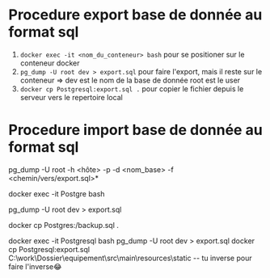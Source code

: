 # Procedure export base de donnée au format sql

1. `docker exec -it <nom_du_conteneur> bash` pour se positioner sur le conteneur docker
2. `pg_dump -U root dev > export.sql` pour faire l'export, mais il reste sur le conteneur => dev est le nom de la base de donnée root est le user
2. `docker cp Postgresql:export.sql .` pour copier le fichier depuis le serveur vers le repertoire local 

# Procedure import base de donnée au format sql 

pg_dump -U root -h <hôte> -p <port> -d <nom_base> -f <chemin/vers/export.sql>*


docker exec -it Postgre bash

pg_dump -U root dev > export.sql

docker cp Postgres:/backup.sql .

docker exec -it Postgresql bash
pg_dump -U root dev > export.sql
docker cp Postgresql:export.sql C:\work\Dossier\equipement\src\main\resources\static  -- tu inverse pour faire l'inverse😂
